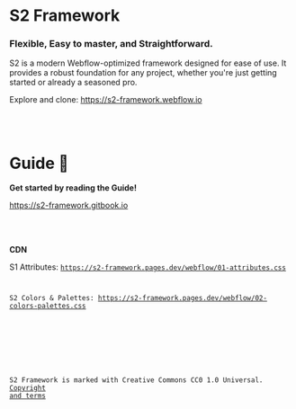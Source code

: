 # S2 Framework

### Flexible, Easy to master, and Straightforward.

S2 is a modern Webflow-optimized framework designed for ease of use. It provides a robust foundation for any project, whether you're just getting started or already a seasoned pro.

Explore and clone: https://s2-framework.webflow.io


<br><br>


# Guide 📗

**Get started by reading the Guide!**

https://s2-framework.gitbook.io


<br><br>

**CDN**

S1 Attributes: <code>https://s2-framework.pages.dev/webflow/01-attributes.css

S2 Colors & Palettes: https://s2-framework.pages.dev/webflow/02-colors-palettes.css


<br><br><br>


S2 Framework is marked with Creative Commons CC0 1.0 Universal.
[Copyright and terms](https://s2-framework.gitbook.io/docs/copyright-and-terms)
